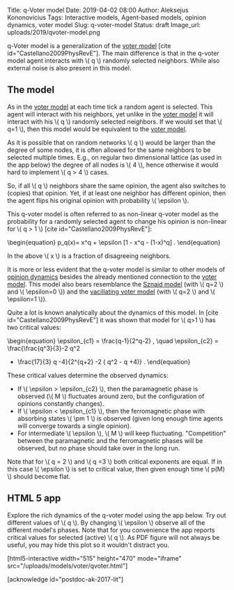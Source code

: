 Title: q-Voter model
Date: 2019-04-02 08:00
Author: Aleksejus Kononovicius
Tags: Interactive models, Agent-based models, opinion dynamics, voter model
Slug: q-voter-model
Status: draft
Image_url: uploads/2019/qvoter-model.png

q-Voter model is a generalization of the [voter model]({filename}/articles/2016/rinkejo-modelis.md)
[cite id="Castellano2009PhysRevE"]. The main difference is that in the q-voter
model agent interacts with \\\( q \\\) randomly selected neighbors. While also
external noise is also present in this model.<!--more-->

## The model

As in the [voter model]({filename}/articles/2016/rinkejo-modelis.md) at each
time tick a random agent is selected. This agent will interact with his
neighbors, yet unlike in the [voter model]({filename}/articles/2016/rinkejo-modelis.md)
it will interact with his \\\( q \\\) randomly selected neighbors.  If we would
set that \\\( q=1 \\\), then this model would be equivalent to the
[voter model]({filename}/articles/2016/rinkejo-modelis.md).

As it is possible that on random networks \\\( q \\\) would be larger than the
degree of some nodes, it is often allowed for the same neighbors to be selected
multiple times. E.g., on regular two dimensional lattice (as used in the app
below) the degree of all nodes is \\\( 4 \\\), hence otherwise it would hard to
implement \\\( q > 4 \\\) cases.

So, if all \\\( q \\\) neighbors share the same opinion, the agent also switches
to (copies) that opinion. Yet, if at least one neighbor has different opinion,
then the agent flips his original opinion with probability \\\( \epsilon \\\).

This q-voter model is often referred to as non-linear q-voter model as the
probability for a randomly selected agent to change his opinion is non-linear
for \\\( q > 1 \\\) [cite id="Castellano2009PhysRevE"]:

\begin{equation}
p\_q(x)= x^q + \epsilon [1 - x^q - (1-x)^q] .
\end{equation}

In the above \\\( x \\\) is a fraction of disagreeing neighbors.

It is more or less evident that the q-voter model is similar to other models of
[opinion dynamics](/tag/opinion-dynamics/) besides the already mentioned
connection to the [voter model]({filename}/articles/2016/rinkejo-modelis.md).
This model also bears resemblance the [Sznajd model]({filename}/articles/2019/sznajd-model.md)
(with \\\( q=2 \\\) and \\\( \epsilon=0 \\\)) and the
[vacillating voter model]({filename}/articles/2019/vacillating-voter-model.md)
(with \\\( q=2 \\\) and \\\( \epsilon=1 \\\)).

Quite a lot is known analytically about the dynamics of this model. In
[cite id="Castellano2009PhysRevE"] it was shown that model for \\\( q>1 \\\)
has two critical values:

\begin{equation}
\epsilon\_{c1} = \frac{q-1}{2^q-2} , \quad \epsilon\_{c2} = \frac{\frac{q^3}{3}-2 q^2
+ \frac{17}{3} q -4}{2^{q+2} -2 ( q^2 - q +4)} .
\end{equation}

These critical values determine the observed dynamics:

* If \\\( \epsilon > \epsilon\_{c2} \\\), then the paramagnetic phase is
observed (\\\( M \\\) fluctuates around zero, but the configuration of opinions
constantly changes).
* If \\\( \epsilon < \epsilon\_{c1} \\\), then the ferromagnetic phase with
absorbing states \\\( \pm 1 \\\) is observed (given long enough time agents will
converge towards a single opinion).
* For intermediate \\\( \epsilon \\\), \\\( M \\\) will keep fluctuating.
"Competition" between the paramagnetic and the ferromagnetic phases will be
observed, but no phase should take over in the long run.

Note that for \\\( q = 2 \\\) and \\\( q =3 \\\) both critical exponents are
equal. If in this case \\\( \epsilon \\\) is set to critical value, then given
enough time \\\( p(M) \\\) should become flat.

## HTML 5 app

Explore the rich dynamics of the q-voter model using the app below. Try out
different values of \\\( q \\\). By changing \\\( \epsilon \\\) observe all of
the different model's phases. Note that for you convenience the app reports
critical values for selected (active) \\\( q \\\). As PDF figure will not always
be useful, you may hide this plot so it wouldn't distract you.

[html5-interactive width="515" height="470" mode="iframe"
src="/uploads/models/voter/qvoter.html"]

[acknowledge id="postdoc-ak-2017-lit"]
